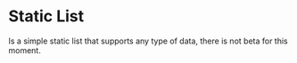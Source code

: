 # Static List
Is a simple static list that supports any type of data, there is not beta for this moment.
